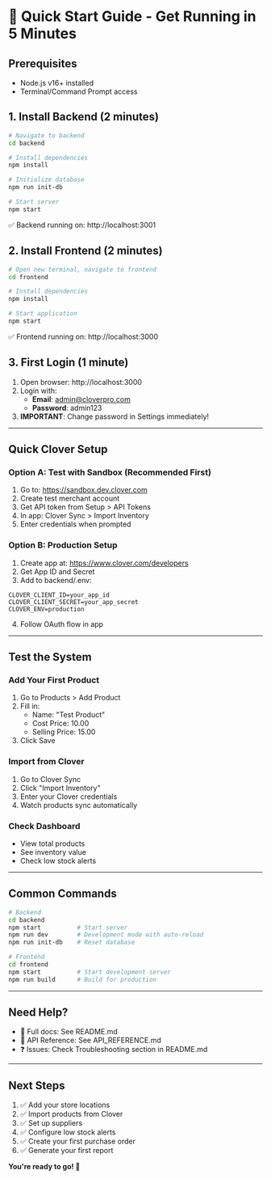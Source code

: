 # 🚀 Quick Start Guide - Get Running in 5 Minutes

## Prerequisites
- Node.js v16+ installed
- Terminal/Command Prompt access

## 1. Install Backend (2 minutes)

```bash
# Navigate to backend
cd backend

# Install dependencies
npm install

# Initialize database
npm run init-db

# Start server
npm start
```

✅ Backend running on: http://localhost:3001

## 2. Install Frontend (2 minutes)

```bash
# Open new terminal, navigate to frontend
cd frontend

# Install dependencies
npm install

# Start application
npm start
```

✅ Frontend running on: http://localhost:3000

## 3. First Login (1 minute)

1. Open browser: http://localhost:3000
2. Login with:
   - **Email**: admin@cloverpro.com
   - **Password**: admin123
3. **IMPORTANT**: Change password in Settings immediately!

---

## Quick Clover Setup

### Option A: Test with Sandbox (Recommended First)

1. Go to: https://sandbox.dev.clover.com
2. Create test merchant account
3. Get API token from Setup > API Tokens
4. In app: Clover Sync > Import Inventory
5. Enter credentials when prompted

### Option B: Production Setup

1. Create app at: https://www.clover.com/developers
2. Get App ID and Secret
3. Add to backend/.env:
```env
CLOVER_CLIENT_ID=your_app_id
CLOVER_CLIENT_SECRET=your_app_secret
CLOVER_ENV=production
```
4. Follow OAuth flow in app

---

## Test the System

### Add Your First Product
1. Go to Products > Add Product
2. Fill in:
   - Name: "Test Product"
   - Cost Price: 10.00
   - Selling Price: 15.00
3. Click Save

### Import from Clover
1. Go to Clover Sync
2. Click "Import Inventory"
3. Enter your Clover credentials
4. Watch products sync automatically

### Check Dashboard
- View total products
- See inventory value
- Check low stock alerts

---

## Common Commands

```bash
# Backend
cd backend
npm start          # Start server
npm run dev        # Development mode with auto-reload
npm run init-db    # Reset database

# Frontend
cd frontend
npm start          # Start development server
npm run build      # Build for production
```

---

## Need Help?

- 📖 Full docs: See README.md
- 🔧 API Reference: See API_REFERENCE.md
- ❓ Issues: Check Troubleshooting section in README.md

---

## Next Steps

1. ✅ Add your store locations
2. ✅ Import products from Clover
3. ✅ Set up suppliers
4. ✅ Configure low stock alerts
5. ✅ Create your first purchase order
6. ✅ Generate your first report

**You're ready to go! 🎉**

